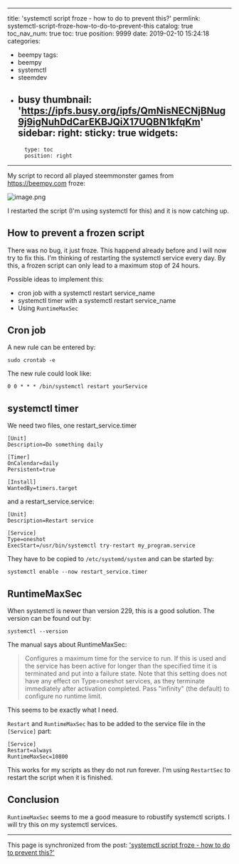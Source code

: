 
---
title: 'systemctl script froze - how to do to prevent this?'
permlink: systemctl-script-froze-how-to-do-to-prevent-this
catalog: true
toc_nav_num: true
toc: true
position: 9999
date: 2019-02-10 15:24:18
categories:
- beempy
tags:
- beempy
- systemctl
- steemdev
- busy
thumbnail: 'https://ipfs.busy.org/ipfs/QmNisNECNjBNug9j9igNuhDdCarEKBJQiX17UQBN1kfqKm'
sidebar:
    right:
        sticky: true
widgets:
    -
        type: toc
        position: right
---


My script to record all played steemmonster games from https://beempy.com froze:

![image.png](https://ipfs.busy.org/ipfs/QmNisNECNjBNug9j9igNuhDdCarEKBJQiX17UQBN1kfqKm)

I restarted the script (I'm using systemctl for this) and it is now catching up.

## How to prevent a frozen script
There was no bug, it just froze. This happend already before and I will now try to fix this.
I'm thinking of restarting the systemctl service every day. By this, a frozen script can only lead to a maximum stop of 24 hours.

Possible ideas to implement this:
* cron job with a systemctl restart service_name
* systemctl timer with  a systemctl restart service_name
* Using `RuntimeMaxSec`

## Cron job
A new rule can be entered by:
```
sudo crontab -e
```
The new rule could look like:
```
0 0 * * * /bin/systemctl restart yourService
```

## systemctl timer
We need two files, one restart_service.timer
```
[Unit]
Description=Do something daily

[Timer]
OnCalendar=daily
Persistent=true

[Install]
WantedBy=timers.target
```
and a restart_service.service:
```
[Unit]
Description=Restart service

[Service]
Type=oneshot
ExecStart=/usr/bin/systemctl try-restart my_program.service
```
They have to be copied to `/etc/systemd/system` and can be started by:
```
systemctl enable --now restart_service.timer
```

## RuntimeMaxSec
When systemctl is newer than version 229, this is a good solution. The version can be found out by:
```
systemctl --version
```
The manual says about RuntimeMaxSec:
> Configures a maximum time for the service to run. If this is used and the service has been active for longer than the specified time it is terminated and put into a failure state. Note that this setting does not have any effect on Type=oneshot services, as they terminate immediately after activation completed. Pass "infinity" (the default) to configure no runtime limit.

This seems to be exactly what I need. 

`Restart` and `RuntimeMaxSec` has to be added to the service file in the `[Service]` part:
```
[Service]
Restart=always
RuntimeMaxSec=10800
```
This works for my scripts as they do not run forever. I'm using `RestartSec` to restart the script when it is finished.

## Conclusion
`RuntimeMaxSec` seems to me a good measure to robustify systemctl scripts. I will try this on my systemctl services.


- - -

This page is synchronized from the post: ['systemctl script froze - how to do to prevent this?'](https://steemit.com/@holger80/systemctl-script-froze-how-to-do-to-prevent-this)

